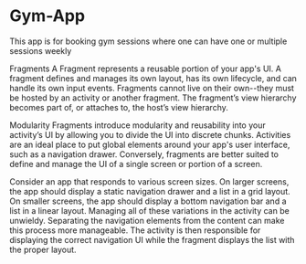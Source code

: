 # Gym-App
This app is for booking gym sessions where one can have one or multiple sessions weekly

Fragments
A Fragment represents a reusable portion of your app's UI. A fragment defines and manages its own layout,
has its own lifecycle, and can handle its own input events. Fragments cannot live on their own--they must be hosted by an activity or another fragment. The fragment’s view hierarchy becomes part of, or attaches to, the host’s view hierarchy.

Modularity
Fragments introduce modularity and reusability into your activity’s UI by allowing you to divide the UI into discrete chunks. Activities are an ideal place to put global elements around your app's user interface, such as a navigation drawer. Conversely, fragments are better suited to define and manage the UI of a single screen or portion of a screen.

Consider an app that responds to various screen sizes. On larger screens, the app should display a static navigation drawer and a list in a grid layout. On smaller screens, the app should display a bottom navigation bar and a list in a linear layout. Managing all of these variations in the activity can be unwieldy. Separating the navigation elements from the content can make this process more manageable. The activity is then responsible for displaying the correct navigation UI while the fragment displays the list with the proper layout.
